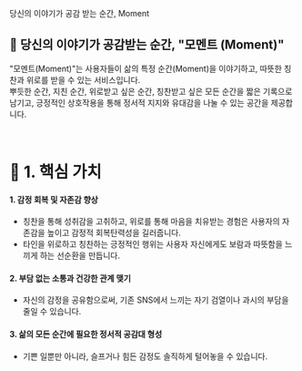 당신의 이야기가 공감 받는 순간, Moment

## 💫 당신의 이야기가 공감받는 순간, "모멘트 (Moment)"

"모멘트(Moment)"는 사용자들이 삶의 특정 순간(Moment)을 이야기하고, 따뜻한 칭찬과 위로를 받을 수 있는 서비스입니다.  
뿌듯한 순간, 지친 순간, 위로받고 싶은 순간, 칭찬받고 싶은 모든 순간을 짧은 기록으로 남기고, 긍정적인 상호작용을 통해 정서적 지지와 유대감을 나눌 수 있는 공간을 제공합니다.

<br>

# 🌈 1. 핵심 가치

#### 1.  **감정 회복 및 자존감 향상**
- 칭찬을 통해 성취감을 고취하고, 위로를 통해 마음을 치유받는 경험은 사용자의 자존감을 높이고 감정적 회복탄력성을 길러줍니다.
- 타인을 위로하고 칭찬하는 긍정적인 행위는 사용자 자신에게도 보람과 따뜻함을 느끼게 하는 선순환을 만듭니다.
#### 2.  **부담 없는 소통과 건강한 관계 맺기**
- 자신의 감정을 공유함으로써, 기존 SNS에서 느끼는 자기 검열이나 과시의 부담을 줄일 수 있습니다.
#### 3.  **삶의 모든 순간에 필요한 정서적 공감대 형성**
- 기쁜 일뿐만 아니라, 슬프거나 힘든 감정도 솔직하게 털어놓을 수 있습니다.

<br>
